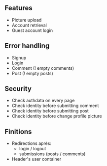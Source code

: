 ## Features
- Picture upload
- Account retrieval
- Guest account login

## Error handling
- Signup
- Login
- Comment (! empty comments)
- Post (! empty posts)

## Security
- Check authdata on every page
- Check identity before submitting comment
- Check identity before submitting post
- Check identity before change profile picture

## Finitions
- Redirections après:
  - login / logout
  - submissions (posts / comments)
- Header's user container